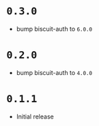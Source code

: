 # `0.3.0`

- bump biscuit-auth to `6.0.0`

# `0.2.0`

- bump biscuit-auth to `4.0.0`

# `0.1.1`

- Initial release
